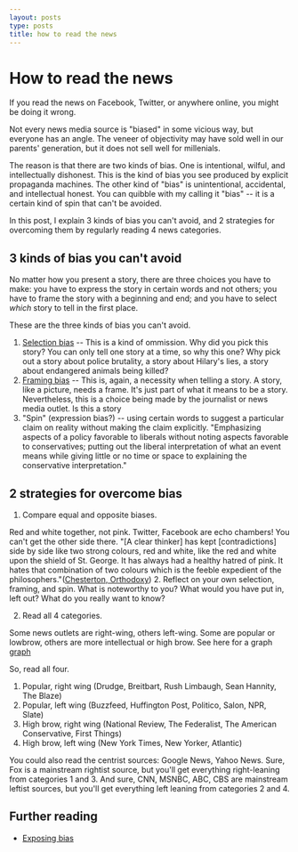 ```yaml
---
layout: posts
type: posts
title: how to read the news
---
```


# How to read the news

If you read the news on Facebook, Twitter, or anywhere online, you might be doing it wrong. 

Not every news media source is "biased" in some vicious way, but everyone has an angle. The veneer of objectivity may have sold well in our parents' generation, but it does not sell well for millenials. 

The reason is that there are two kinds of bias. One is intentional, wilful, and intellectually dishonest. This is the kind of bias you see produced by explicit propaganda machines. The other kind of "bias" is unintentional, accidental, and intellectual honest. You can quibble with my calling it "bias" -- it is a certain kind of spin that can't be avoided. 

In this post, I explain 3 kinds of bias you can't avoid, and 2 strategies for overcoming them by regularly reading 4 news categories. 


## 3 kinds of bias you can't avoid

No matter how you present a story, there are three choices you have to make: you have to express the story in certain words and not others; you have to frame the story with a beginning and end; and you have to select *which* story to tell in the first place. 

These are the three kinds of bias you can't avoid. 

1. [Selection bias](http://rationalwiki.org/wiki/Selection_bias) -- This is a kind of ommission. Why did you pick this story? You can only tell one story at a time, so why this one? Why pick out a story about police brutality, a story about Hilary's lies, a story about endangered animals being killed? 
2. [Framing bias](https://en.wikipedia.org/wiki/Framing_effect_(psychology)) -- This is, again, a necessity when telling a story. A story, like a picture, needs a frame. It's just part of what it means to be a story. Nevertheless, this is a choice being made by the journalist or news media outlet. Is this a story 
3. "Spin" (expression bias?) -- using certain words to suggest a particular claim on reality without making the claim explicitly. "Emphasizing aspects of a policy favorable to liberals without noting aspects favorable to conservatives; putting out the liberal interpretation of what an event means while giving little or no time or space to explaining the conservative interpretation."



## 2 strategies for overcome bias

1. Compare equal and opposite biases.  

Red and white together, not pink.  Twitter, Facebook are echo chambers! You can't get the other side there. "[A clear thinker] has kept [contradictions] side by side like two strong colours, red and white, like the red and white upon the shield of St. George. It has always had a healthy hatred of pink. It hates that combination of two colours which is the feeble expedient of the philosophers."([Chesterton, Orthodoxy](http://www.leaderu.com/cyber/books/orthodoxy/ch6.html))
2. Reflect on your own selection, framing, and spin. What is noteworthy to you? What would you have put in, left out? What do you really want to know? 


2. Read all 4 categories. 

Some news outlets are right-wing, others left-wing. Some are popular or lowbrow, others are more intellectual or high brow. See here for a graph [graph](http://www.businessinsider.com/what-your-preferred-news-outlet-says-about-your-political-ideology-2014-10)

So, read all four.


1. Popular, right wing (Drudge, Breitbart, Rush Limbaugh, Sean Hannity, The Blaze)
2. Popular, left wing (Buzzfeed, Huffington Post, Politico, Salon, NPR, Slate)
3. High brow, right wing (National Review, The Federalist, The American Conservative, First Things)
4. High brow, left wing (New York Times, New Yorker, Atlantic)


You could also read the centrist sources: Google News, Yahoo News. Sure, Fox is a mainstream rightist source, but you'll get everything right-leaning from categories 1 and 3. And sure, CNN, MSNBC, ABC, CBS are mainstream leftist sources, but you'll get everything left leaning from categories 2 and 4.



## Further reading

* [Exposing bias](http://archive.mrc.org/books/identifybias.asp#6)